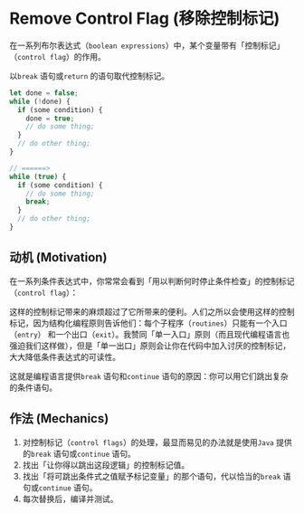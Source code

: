 # Remove Control Flag (移除控制标记)



在一系列布尔表达式（`boolean expressions`）中，某个变量带有「控制标记」（`control flag`）的作用。

以`break` 语句或`return` 的语句取代控制标记。

```ts
let done = false;
while (!done) {
  if (some condition) {
    done = true;
    // do some thing;
  }
  // do other thing;
}

// ======>
while (true) {
  if (some condition) {
    // do some thing;
    break;
  }
  // do other thing;
}
```

## 动机 (Motivation)

在一系列条件表达式中，你常常会看到「用以判断何时停止条件检查」的控制标记（`control flag`）：

这样的控制标记带来的麻烦超过了它所带来的便利。人们之所以会使用这样的控制标记，因为结构化编程原则告诉他们：每个子程序（`routines`）只能有一个入口（`entry`） 和一个出口（`exit`）。我赞同「单一入口」原则（而且现代编程语言也强迫我们这样做），但是「单一出口」原则会让你在代码中加入讨厌的控制标记，大大降低条件表达式的可读性。

这就是编程语言提供`break` 语句和`continue` 语句的原因：你可以用它们跳出复杂的条件语句。

## 作法 (Mechanics)

1. 对控制标记（`control flags`）的处理，最显而易见的办法就是使用`Java` 提供的`break` 语句或`continue` 语句。
2. 找出「让你得以跳出这段逻辑」的控制标记值。
3. 找出「将可跳出条件式之值赋予标记变量」的那个语句，代以恰当的`break` 语句或`continue` 语句。
4. 每次替换后，编译并测试。


